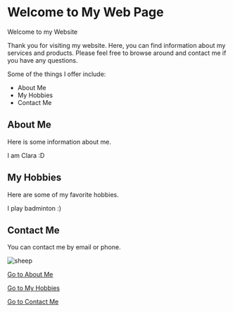 
<html>

<head>
	<title>ASRweb</title>
	<style>
      .highlight {
        color: pink;
        font-weight: bold;
      }
    </style>
</head>

<body>
	<h1><b>Welcome to My Web Page</b></h1>
	<div class="container">
      <div class="heading">Welcome to my Website</div>
      <div class="content">
        <p>Thank you for visiting my website. Here, you can find information about my services and products. Please feel free to browse around and contact me if you have any questions.</p>
        <p>Some of the things I offer include:</p>
        <ul>
          <li>About Me</li>
          <li>My Hobbies</li>
          <li>Contact Me</li>
        </ul>
      </div>
    </div>
	<h2 id="About Me">About Me</h2>
	<p>Here is some information about me.</p>
	<p> I am Clara :D </p>
	<h2 id="My Hobbies">My Hobbies</h2>
	<p>Here are some of my favorite hobbies.</p>
	<p> I play badminton :) </p>
	<h2 id="Contact Me">Contact Me</h2>
	<p>You can contact me by email or phone.</p>
	<img src='http://t0.gstatic.com/licensed-image?q=tbn:ANd9GcTGtk8KBJF3s8ZVj5Awk2ddqQnydXY_gP_2wOBIIZjI9pBp0bRkhEq53o755RI4xbHDj90f32y42czWCfw' alt=sheep>
	<p><a href="#aboutme">Go to About Me</a></p>
	<p><a href="#myhobbies">Go to My Hobbies</a></p>
	<p><a href="#contactme">Go to Contact Me</a></p>
	

</body>

</html>
